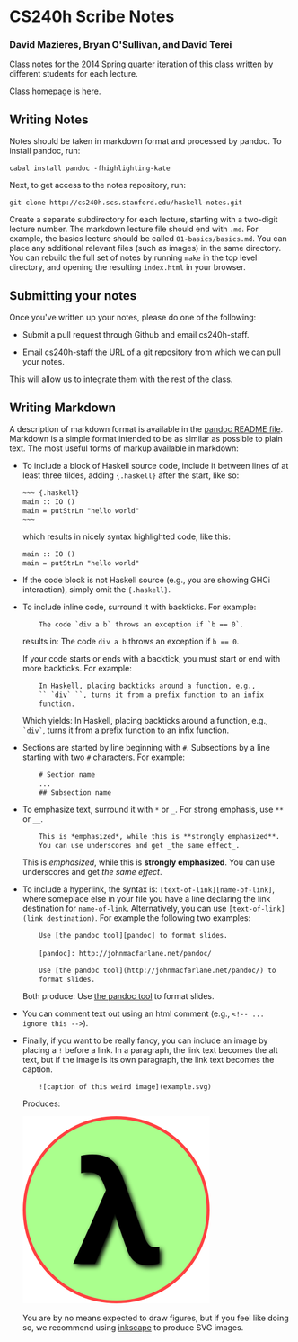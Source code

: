 # CS240h Scribe Notes
### David Mazieres, Bryan O'Sullivan, and David Terei

Class notes for the 2014 Spring quarter iteration of this class
written by different students for each lecture.

Class homepage is [here](http://www.scs.stanford.edu/14sp-cs240h/).

## Writing Notes

Notes should be taken in markdown format and processed by pandoc. To
install pandoc, run:

    cabal install pandoc -fhighlighting-kate

Next, to get access to the notes repository, run:

    git clone http://cs240h.scs.stanford.edu/haskell-notes.git

Create a separate subdirectory for each lecture, starting with a
two-digit lecture number.  The markdown lecture file should end with
`.md`.  For example, the basics lecture should be called
`01-basics/basics.md`.  You can place any additional relevant files
(such as images) in the same directory.  You can rebuild the full set
of notes by running `make` in the top level directory, and opening the
resulting `index.html` in your browser.

## Submitting your notes

Once you've written up your notes, please do one of the following:

* Submit a pull request through Github and email cs240h-staff.

* Email cs240h-staff the URL of a git repository from which we can
  pull your notes.

This will allow us to integrate them with the rest of the class.

## Writing Markdown

A description of markdown format is available in the [pandoc README
file][pandoc-README]. Markdown is a simple format intended to be as
similar as possible to plain text. The most useful forms of markup
available in markdown:

* To include a block of Haskell source code, include it between
  lines of at least three tildes, adding `{.haskell}` after the
  start, like so:

    ~~~~~
    ~~~ {.haskell}
    main :: IO ()
    main = putStrLn "hello world"
    ~~~
    ~~~~~

    which results in nicely syntax highlighted code, like this:

    ~~~ {.haskell}
    main :: IO ()
    main = putStrLn "hello world"
    ~~~

* If the code block is not Haskell source (e.g., you are showing GHCi
  interaction), simply omit the `{.haskell}`.

* To include inline code, surround it with backticks.  For example:

    ~~~
        The code `div a b` throws an exception if `b == 0`.
    ~~~

    results in: The code `div a b` throws an exception if `b == 0`.

    If your code starts or ends with a backtick, you must start or end
    with more backticks.  For example:

    ~~~
        In Haskell, placing backticks around a function, e.g., 
        `` `div` ``, turns it from a prefix function to an infix
        function.
    ~~~

    Which yields: In Haskell, placing backticks around a function,
    e.g., `` `div` ``, turns it from a prefix function to an infix
    function.

* Sections are started by line beginning with `#`.  Subsections by a
  line starting with two `#` characters.  For example:

    ~~~
        # Section name
        ...
        ## Subsection name
    ~~~

* To emphasize text, surround it with `*` or `_`.  For strong
  emphasis, use `**` or `__`.

    ~~~
        This is *emphasized*, while this is **strongly emphasized**.
        You can use underscores and get _the same effect_.
    ~~~

    This is *emphasized*, while this is **strongly emphasized**.  You
    can use underscores and get _the same effect_.

* To include a hyperlink, the syntax is:
  `[text-of-link][name-of-link]`, where someplace else in your file
  you have a line declaring the link destination for `name-of-link`.
  Alternatively, you can use `[text-of-link](link destination)`.
  For example the following two examples:

    ~~~
        Use [the pandoc tool][pandoc] to format slides.

        [pandoc]: http://johnmacfarlane.net/pandoc/
    ~~~

    ~~~
        Use [the pandoc tool](http://johnmacfarlane.net/pandoc/) to
        format slides.
    ~~~

    Both produce: Use [the pandoc tool][pandoc] to format slides.

* You can comment text out using an html comment (e.g.,
  `<!-- ... ignore this -->`).

* Finally, if you want to be really fancy, you can include an image by
  placing a `!` before a link.  In a paragraph, the link text becomes
  the alt text, but if the image is its own paragraph, the link text
  becomes the caption.

    ~~~
        ![caption of this weird image](example.svg)
    ~~~

    Produces:

    ![caption of this weird image](example.svg)

    You are by no means expected to draw figures, but if you feel like
    doing so, we recommend using [inkscape][inkscape] to produce SVG
    images.

[pandoc]: http://johnmacfarlane.net/pandoc/
[pandoc-README]: http://johnmacfarlane.net/pandoc/README.html
[inkscape]: http://www.inkscape.org
